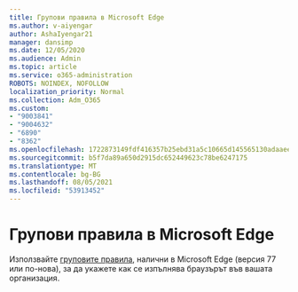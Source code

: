 ```yaml
---
title: Групови правила в Microsoft Edge
ms.author: v-aiyengar
author: AshaIyengar21
manager: dansimp
ms.date: 12/05/2020
ms.audience: Admin
ms.topic: article
ms.service: o365-administration
ROBOTS: NOINDEX, NOFOLLOW
localization_priority: Normal
ms.collection: Adm_O365
ms.custom:
- "9003841"
- "9004632"
- "6890"
- "8362"
ms.openlocfilehash: 1722873149fdf416357b25ebd31a5c10665d145565130adaaee6cee30af0bdcb
ms.sourcegitcommit: b5f7da89a650d2915dc652449623c78be6247175
ms.translationtype: MT
ms.contentlocale: bg-BG
ms.lasthandoff: 08/05/2021
ms.locfileid: "53913452"
---
```

# <a name="group-policies-in-microsoft-edge"></a>Групови правила в Microsoft Edge

Използвайте [груповите правила,](https://go.microsoft.com/fwlink/?linkid=2134623) налични в Microsoft Edge (версия 77 или по-нова), за да укажете как се изпълнява браузърът във вашата организация.